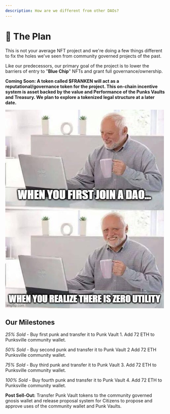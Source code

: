 ```yaml
---
description: How are we different from other DAOs?
---
```


# 🎯 The Plan

This is not your average NFT project and we're doing a few things different to fix the holes we've seen from community governed projects of the past.

Like our predecessors, our primary goal of the project is to lower the barriers of entry to "**Blue Chip**" NFTs and grant full governance/ownership.&#x20;

**Coming Soon: A token called $FRANKEN will act as a reputational/governance token for the project. This on-chain incentive system is asset backed by the value and Performance of the Punks Vaults and Treasury. We plan to explore a tokenized legal structure at a later date.**&#x20;

![](../../.gitbook/assets/meme2.jpg)

## Our Milestones

_25% Sold_ - Buy first punk and transfer it to Punk Vault 1. Add 72 ETH to Punksville community wallet.

_50% Sold_ - Buy second punk and transfer it to Punk Vault 2 Add 72 ETH Punksville community wallet.

_75% Sold_ - Buy third punk and transfer it to Punk Vault 3. Add 72 ETH to Punksville community wallet.&#x20;

_100% Sold_ - Buy fourth punk and transfer it to Punk Vault 4. Add 72 ETH to Punksville community wallet.

**Post Sell-Out:** Transfer Punk Vault tokens to the community governed gnosis wallet and release proposal system for Citizens to propose and approve uses of the community wallet and Punk Vaults.
